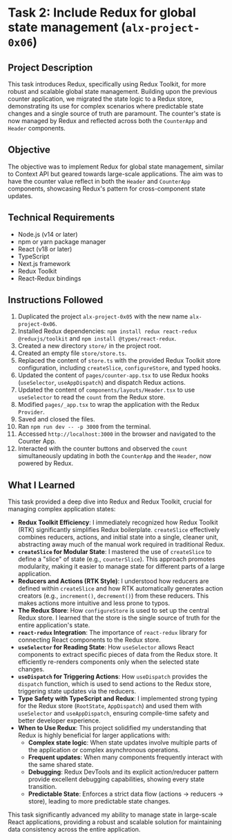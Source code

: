 # Task 2: Include Redux for global state management (`alx-project-0x06`)

## Project Description

This task introduces Redux, specifically using Redux Toolkit, for more robust and scalable global state management. Building upon the previous counter application, we migrated the state logic to a Redux store, demonstrating its use for complex scenarios where predictable state changes and a single source of truth are paramount. The counter's state is now managed by Redux and reflected across both the `CounterApp` and `Header` components.

## Objective

The objective was to implement Redux for global state management, similar to Context API but geared towards large-scale applications. The aim was to have the counter value reflect in both the `Header` and `CounterApp` components, showcasing Redux's pattern for cross-component state updates.

## Technical Requirements

- Node.js (v14 or later)
- npm or yarn package manager
- React (v18 or later)
- TypeScript
- Next.js framework
- Redux Toolkit
- React-Redux bindings

## Instructions Followed

1.  Duplicated the project `alx-project-0x05` with the new name `alx-project-0x06`.
2.  Installed Redux dependencies: `npm install redux react-redux @reduxjs/toolkit` and `npm install @types/react-redux`.
3.  Created a new directory `store/` in the project root.
4.  Created an empty file `store/store.ts`.
5.  Replaced the content of `store.ts` with the provided Redux Toolkit store configuration, including `createSlice`, `configureStore`, and typed hooks.
6.  Updated the content of `pages/counter-app.tsx` to use Redux hooks (`useSelector`, `useAppDispatch`) and dispatch Redux actions.
7.  Updated the content of `components/layouts/Header.tsx` to use `useSelector` to read the `count` from the Redux store.
8.  Modified `pages/_app.tsx` to wrap the application with the Redux `Provider`.
9.  Saved and closed the files.
10. Ran `npm run dev -- -p 3000` from the terminal.
11. Accessed `http://localhost:3000` in the browser and navigated to the Counter App.
12. Interacted with the counter buttons and observed the `count` simultaneously updating in both the `CounterApp` and the `Header`, now powered by Redux.

## What I Learned

This task provided a deep dive into Redux and Redux Toolkit, crucial for managing complex application states:

* **Redux Toolkit Efficiency**: I immediately recognized how Redux Toolkit (RTK) significantly simplifies Redux boilerplate. `createSlice` effectively combines reducers, actions, and initial state into a single, cleaner unit, abstracting away much of the manual work required in traditional Redux.
* **`createSlice` for Modular State**: I mastered the use of `createSlice` to define a "slice" of state (e.g., `counterSlice`). This approach promotes modularity, making it easier to manage state for different parts of a large application.
* **Reducers and Actions (RTK Style)**: I understood how reducers are defined within `createSlice` and how RTK automatically generates action creators (e.g., `increment()`, `decrement()`) from these reducers. This makes actions more intuitive and less prone to typos.
* **The Redux Store**: How `configureStore` is used to set up the central Redux store. I learned that the store is the single source of truth for the entire application's state.
* **`react-redux` Integration**: The importance of `react-redux` library for connecting React components to the Redux store.
* **`useSelector` for Reading State**: How `useSelector` allows React components to extract specific pieces of data from the Redux store. It efficiently re-renders components only when the selected state changes.
* **`useDispatch` for Triggering Actions**: How `useDispatch` provides the `dispatch` function, which is used to send actions to the Redux store, triggering state updates via the reducers.
* **Type Safety with TypeScript and Redux**: I implemented strong typing for the Redux store (`RootState`, `AppDispatch`) and used them with `useSelector` and `useAppDispatch`, ensuring compile-time safety and better developer experience.
* **When to Use Redux**: This project solidified my understanding that Redux is highly beneficial for larger applications with:
    * **Complex state logic**: When state updates involve multiple parts of the application or complex asynchronous operations.
    * **Frequent updates**: When many components frequently interact with the same shared state.
    * **Debugging**: Redux DevTools and its explicit action/reducer pattern provide excellent debugging capabilities, showing every state transition.
    * **Predictable State**: Enforces a strict data flow (actions -> reducers -> store), leading to more predictable state changes.

This task significantly advanced my ability to manage state in large-scale React applications, providing a robust and scalable solution for maintaining data consistency across the entire application.